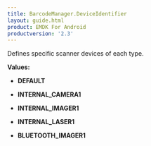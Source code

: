 ```yaml
---
title: BarcodeManager.DeviceIdentifier
layout: guide.html
product: EMDK For Android
productversion: '2.3'
---
```


Defines specific scanner devices of each type.

**Values:**

* **DEFAULT**

* **INTERNAL_CAMERA1**

* **INTERNAL_IMAGER1**

* **INTERNAL_LASER1**

* **BLUETOOTH_IMAGER1**













